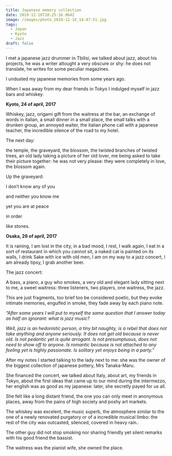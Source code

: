 ```yaml
---
title: Japanese memory collection
date: 2019-12-16T10:25:16.064Z
image: /images/photo_2019-12-16_14-47-51.jpg
tags:
  - Japan
  - Kyoto
  - Jazz
draft: false
---
```

I met a japanese jazz drummer in Tbilisi, we talked about jazz, about his projects, he was a writer altought a very obscure or shy: he does not translate, he writes for some peculiar magazines.

I undusted my japanese memories from some years ago. 

When I was away from my dear friends in Tokyo I indulged myself in  jazz bars and whiskey.

<!-- excerpt -->

**Kyoto, 24 of april, 2017**

Whiskey, jazz, origami gift from the waitress at the bar, an exchange of words in italian, a small dinner in a small place, the small talks with a drunken group, an annoyed waiter, the italian phone call with a japanese teacher, the incredible silence of the road to my hotel.

The next day: 

the temple, the graveyard, the blossom, the twisted branches of twisted trees, an old lady taking a picture of her old lover, me being asked to take their picture together: he was not very please: they were completely in love, the blossom again.

Up the graveyard:

I don’t know any of you

and neither you know me

yet you are at peace

in order 

like stones.

**Osaka, 26 of april, 2017**

It is raining, I am lost in the city, in a bad mood, I rest, I walk again, I eat in a sort of restaurant in which you cannot sit, a naked cat is painted on its walls, I drink Sake with ice with old men, I am on my way to a jazz concert, I am already tipsy, I grab another beer.

The jazz concert:

A bass, a piano, a guy who smokes, a very old and elegant lady sitting next to me, a sweet waitress: three listeners, two players, one waitress, the jazz.

This are just fragments, too brief too be considered poetic, but they evoke intimate memories, engulfed in smoke, they fade away by each piano note.

_“After some years I will put to myself the same question that I answer today as half an ignorant: what is jazz music?_

_Well, jazz is an hedonistic person, a tiny bit naughty, is a rebel that does not take anything and anyone seriously. It does not get old because is never old. Is not pedantic yet is quite arrogant. Is not presumptuous, does not need to show off to anyone. Is romantic because is not attached to any feeling yet is highly passionate. Is solitary yet enjoys being in a party.”_

After my notes I started talking to the lady next to me: she was the owner of the biggest collection of japanese pottery, Mrs Tanaka-Maru. 

She financed the concert, we talked about Italy, about art, my friends in Tokyo, about the first ideas that came up to our mind during the intermezzo, her english was as good as my japanese: later, she secretly payed for us all. 

She felt like a long distant friend, the one you can only meet in anonymous places, away from the pains of high society and poshy art markets.

The whiskey was excelent, the music superb, the atmosphere similar to the one of a newly renovated purgatory or of a incredible musical limbo: the rest of the city was outcasted, silenced, covered in heavy rain..

The other guy did not stop smoking nor sharing friendly yet silent remarks with his good friend the bassist.

The waitress was the pianist wife, she owned the place.
